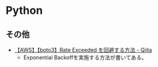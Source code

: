 # Python

## その他

- [【AWS】【boto3】Rate Exceeded を回避する方法 - Qiita](https://qiita.com/willco21/items/fe12747bff50489848d0#exponential-backoff%E3%82%92%E5%AE%9F%E7%8F%BE%E3%81%99%E3%82%8B%E3%83%A2%E3%82%B8%E3%83%A5%E3%83%BC%E3%83%AB)
  - Exponential Backoffを実施する方法が書いてある。
